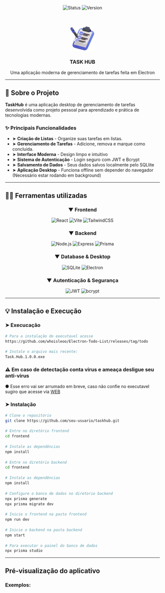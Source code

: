 

<div align="center">
 <img src="https://img.shields.io/badge/status-em%20desenvolvimento-brightgreen" alt="Status">
 <img src="https://img.shields.io/badge/version-1.0.0-blue" alt="Version">
</div>

<div align="center">
 <br \>
 <br \>
 <br \>
 <img alt="logo" src="icon.png" width="80"></img>
 <h3><strong>TASK HUB</strong></h3>
 <p>Uma aplicação moderna de gerenciamento de tarefas feita em Electron</p>
</div>

---

## 👾 Sobre o Projeto

**TaskHub** é uma aplicação desktop de gerenciamento de tarefas desenvolvida como projeto pessoal para aprendizado e prática de tecnologias modernas. 

### ✨ Principais Funcionalidades

- ➤ **Criação de Listas** - Organize suas tarefas em listas.
- ➤ **Gerenciamento de Tarefas** - Adicione, remova e marque como concluida.
- ➤ **Interface Moderna** - Design limpo e intuitivo
- ➤ **Sistema de Autenticação** - Login seguro com JWT e Bcrypt
- ➤ **Salvamento de Dados** - Seus dados salvos localmente pelo SQLlite
- ➤ **Aplicação Desktop** - Funciona offline sem depender do navegador (Necessário estar rodando em background)

---

## 👨‍💻 Ferramentas utilizadas

<div align="center">
 
### ▼ Frontend
![React](https://img.shields.io/badge/React-61DAFB?style=for-the-badge&logo=react&logoColor=black)
![Vite](https://img.shields.io/badge/Vite-646CFF?style=for-the-badge&logo=vite&logoColor=white)
![TailwindCSS](https://img.shields.io/badge/Tailwind_CSS-38B2AC?style=for-the-badge&logo=tailwind-css&logoColor=white)

### ▼ Backend
![Node.js](https://img.shields.io/badge/Node.js-43853D?style=for-the-badge&logo=node.js&logoColor=white)
![Express](https://img.shields.io/badge/Express.js-404D59?style=for-the-badge&logo=express&logoColor=white)
![Prisma](https://img.shields.io/badge/Prisma-2D3748?style=for-the-badge&logo=prisma&logoColor=white)

### ▼ Database & Desktop
![SQLite](https://img.shields.io/badge/SQLite-07405E?style=for-the-badge&logo=sqlite&logoColor=white)
![Electron](https://img.shields.io/badge/Electron-191970?style=for-the-badge&logo=electron&logoColor=white)

### ▼ Autenticação & Segurança
![JWT](https://img.shields.io/badge/JWT-000000?style=for-the-badge&logo=jsonwebtokens&logoColor=white)
![bcrypt](https://img.shields.io/badge/bcrypt-8A2BE2?style=for-the-badge)

</div>

---

## 💡 Instalação e Execução

### ➤ Execucação
```bash
# Para a instalação do executavel acesse
https://github.com/whoisleoo/Electron-Todo-List/releases/tag/todo

# Instale o arquivo mais recente:
Task.Hub.1.0.0.exe

````
### ⚠️ Em caso de detectação conta virus e ameaça desligue seu anti-virus
  ● Esse erro vai ser arrumado em breve, caso não confie no executavel sugiro que acesse via <a href="https://bmzmarketing.shop">WEB</a>



### ➤ Instalação

```bash
# Clone o repositório
git clone https://github.com/seu-usuario/taskhub.git

# Entre no diretório frontend
cd frontend

# Instale as dependências
npm install

# Entre no diretório backend
cd frontend

# Instale as dependências
npm install

# Configure o banco de dados no diretorio backend
npx prisma generate
npx prisma migrate dev

# Inicie o frontend na pasta frontend
npm run dev

# Inicie o backend na pasta backend
npm start

# Para executar o painel do banco de dados
npx prisma studio
````

---

## Pré-visualização do aplicativo

### Exemplos:
<div align="center">
<img src="example3.png" alt="" height="500"></img>
<img src="example.png" alt="" height="500"></img>
<img src="example2.png" alt="" width="730"></img>
</div>
